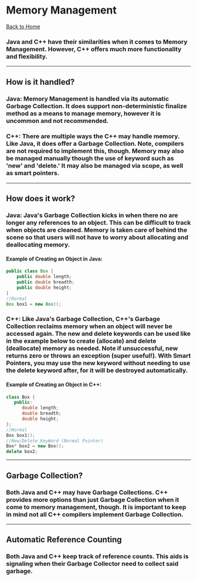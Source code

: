# Memory Management
[Back to Home](README.md)
### Java and C++ have their similarities when it comes to Memory Management. However, C++ offers much more functionality and flexibility.

---
## How is it handled?
### Java: Memory Management is handled via its automatic Garbage Collection. It does support non-deterministic finalize method as a means to manage memory, however it is uncommon and not recommended.
### C++: There are multiple ways the C++ may handle memory. Like Java, it does offer a Garbage Collection. Note, compilers are not required to implement this, though. Memory may also be managed manually though the use of keyword such as 'new' and 'delete.' It may also be managed via scope, as well as smart pointers.
---
## How does it work?
### Java: Java's Garbage Collection kicks in when there no are longer any references to an object. This can be difficult to track when objects are cleaned. Memory is taken care of behind the scene so that users will not have to worry about allocating and deallocating memory.
#### Example of Creating an Object in Java:

```Java
public class Box {
	public double length;
	public double breadth;
	public double height;
}
//Normal
Box box1 = new Box();
```

### C++: Like Java's Garbage Collection, C++'s Garbage Collection reclaims memory when an object will never be accessed again. The new and delete keywords can be used like in the example below to create (allocate) and delete (deallocate) memory as needed. Note if unsuccessful, new returns zero or throws an exception (super useful!). With Smart Pointers, you may use the new keyword without needing to use the delete keyword after, for it will be destroyed automatically.
#### Example of Creating an Object in C++:

```C++
class Box {
   public:
      double length;
      double breadth;
      double height;
};
//Normal
Box box1();
//New/Delete KeyWord (Normal Pointer)
Box* box2 = new Box();
delete box2;
```
---
## Garbage Collection?
### Both Java and C++ may have Garbage Collections. C++ provides more options than just Garbage Collection when it come to memory management, though. It is important to keep in mind not all C++ compilers implement Garbage Collection.  
---
## Automatic Reference Counting
### Both Java and C++ keep track of reference counts. This aids is signaling when their Garbage Collector need to collect said garbage.

